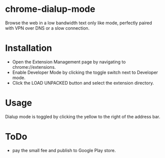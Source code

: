 # chrome-dialup-mode
Browse the web in a low bandwidth text only like mode, perfectly paired with VPN over DNS or a slow connection.

# Installation
- Open the Extension Management page by navigating to chrome://extensions.
- Enable Developer Mode by clicking the toggle switch next to Developer mode.
- Click the LOAD UNPACKED button and select the extension directory.

# Usage
Dialup mode is toggled by clicking the yellow to the right of the address bar.

# ToDo
- pay the small fee and publish to Google Play store. 
